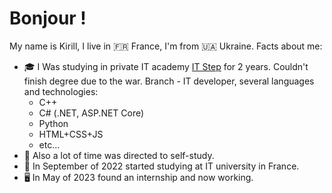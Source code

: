 # Bonjour !
My name is Kirill, I live in 🇫🇷 France, I'm from 🇺🇦 Ukraine. Facts about me:
- 🎓 I Was studying in private IT academy [IT Step](https://mariupol.itstep.org/) for 2 years. 
Couldn't finish degree due to the war. 
Branch - IT developer, several languages and technologies:
  * C++
  * C# (.NET, ASP.NET Core)
  * Python
  * HTML+CSS+JS
  * etc...
- 🍵 Also a lot of time was directed to self-study.
- 🏫 In September of 2022 started studying at IT university in France.
- 🖥️ In May of 2023 found an internship and now working.
